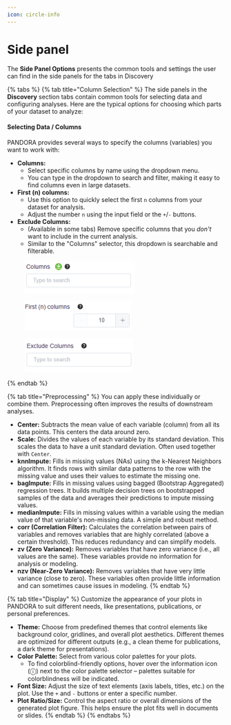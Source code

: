 ```yaml
---
icon: circle-info
---
```


# Side panel

The **Side Panel Options** presents the common tools and settings the user can find in the side panels for the tabs in Discovery

{% tabs %}
{% tab title="Column Selection" %}
The side panels in the **Discovery** section tabs contain common tools for selecting data and configuring analyses. Here are the typical options for choosing which parts of your dataset to analyze:

#### Selecting Data / Columns

PANDORA provides several ways to specify the columns (variables) you want to work with:

* **Columns:**
  * Select specific columns by name using the dropdown menu.
  * You can type in the dropdown to search and filter, making it easy to find columns even in large datasets.
* **First (n) columns:**
  * Use this option to quickly select the first `n` columns from your dataset for analysis.
  * Adjust the number `n` using the input field or the `+`/`-` buttons.
* **Exclude Columns:**
  * (Available in some tabs) Remove specific columns that you _don't_ want to include in the current analysis.
  * Similar to the "Columns" selector, this dropdown is searchable and filterable.

<div><figure><img src="../../.gitbook/assets/SidePanel_Columns.png" alt=""><figcaption></figcaption></figure> <figure><img src="../../.gitbook/assets/SidePanel_First_n_columns.png" alt=""><figcaption></figcaption></figure> <figure><img src="../../.gitbook/assets/SidePanel_Exclude_columns.png" alt=""><figcaption></figcaption></figure></div>
{% endtab %}

{% tab title="Preprocessing" %}
You can apply these individually or combine them. Preprocessing often improves the results of downstream analyses.



* **Center:** Subtracts the mean value of each variable (column) from all its data points. This centers the data around zero.
* **Scale:** Divides the values of each variable by its standard deviation. This scales the data to have a unit standard deviation. Often used together with `Center`.
* **knnImpute:** Fills in missing values (NAs) using the k-Nearest Neighbors algorithm. It finds rows with similar data patterns to the row with the missing value and uses their values to estimate the missing one.
* **bagImpute:** Fills in missing values using bagged (Bootstrap Aggregated) regression trees. It builds multiple decision trees on bootstrapped samples of the data and averages their predictions to impute missing values.
* **medianImpute:** Fills in missing values within a variable using the median value of that variable's non-missing data. A simple and robust method.
* **corr (Correlation Filter):** Calculates the correlation between pairs of variables and removes variables that are highly correlated (above a certain threshold). This reduces redundancy and can simplify models.
* **zv (Zero Variance):** Removes variables that have zero variance (i.e., all values are the same). These variables provide no information for analysis or modeling.
* **nzv (Near-Zero Variance):** Removes variables that have very little variance (close to zero). These variables often provide little information and can sometimes cause issues in modeling.
{% endtab %}

{% tab title="Display" %}
Customize the appearance of your plots in PANDORA to suit different needs, like presentations, publications, or personal preferences.

* **Theme:** Choose from predefined themes that control elements like background color, gridlines, and overall plot aesthetics. Different themes are optimized for different outputs (e.g., a clean theme for publications, a dark theme for presentations).
* **Color Palette:** Select from various color palettes for your plots.
  * To find colorblind-friendly options, hover over the information icon (ⓘ) next to the color palette selector – palettes suitable for colorblindness will be indicated.
* **Font Size:** Adjust the size of text elements (axis labels, titles, etc.) on the plot. Use the `+` and `-` buttons or enter a specific number.
* **Plot Ratio/Size:** Control the aspect ratio or overall dimensions of the generated plot figure. This helps ensure the plot fits well in documents or slides.
{% endtab %}
{% endtabs %}

